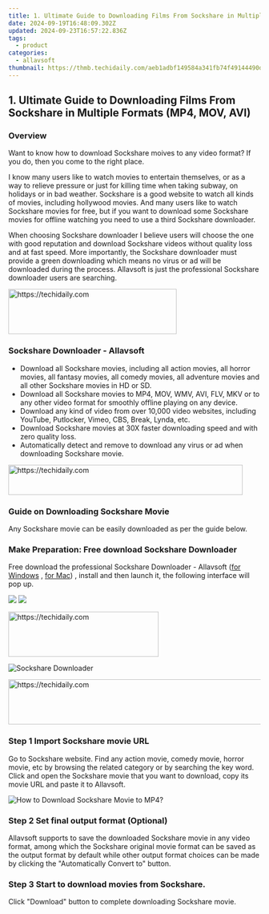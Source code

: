 ```yaml
---
title: 1. Ultimate Guide to Downloading Films From Sockshare in Multiple Formats (MP4, MOV, AVI)
date: 2024-09-19T16:48:09.302Z
updated: 2024-09-23T16:57:22.836Z
tags:
  - product
categories:
  - allavsoft
thumbnail: https://thmb.techidaily.com/aeb1adbf149584a341fb74f49144490d740789721f41a9cf0edd89a122f69cd4.jpg
---
```


## 1. Ultimate Guide to Downloading Films From Sockshare in Multiple Formats (MP4, MOV, AVI)

### Overview

Want to know how to download Sockshare moives to any video format? If you do, then you come to the right place.

I know many users like to watch movies to entertain themselves, or as a way to relieve pressure or just for killing time when taking subway, on holidays or in bad weather. Sockshare is a good website to watch all kinds of movies, including hollywood movies. And many users like to watch Sockshare movies for free, but if you want to download some Sockshare movies for offline watching you need to use a third Sockshare downloader.

When choosing Sockshare downloader I believe users will choose the one with good reputation and download Sockshare videos without quality loss and at fast speed. More importantly, the Sockshare downloader must provide a green downloading which means no virus or ad will be downloaded during the process. Allavsoft is just the professional Sockshare downloader users are searching.

<!-- affiliate ads begin -->
<a href="https://aligracehair.sjv.io/c/5597632/2135358/19272" target="_top" id="2135358">
  <img src="//a.impactradius-go.com/display-ad/19272-2135358" border="0" alt="https://techidaily.com" width="336" height="90"/>
</a>
<img height="0" width="0" src="https://aligracehair.sjv.io/i/5597632/2135358/19272" style="position:absolute;visibility:hidden;" border="0" />
<!-- affiliate ads end -->

### Sockshare Downloader - Allavsoft

* Download all Sockshare movies, including all action movies, all horror movies, all fantasy movies, all comedy movies, all adventure movies and all other Sockshare movies in HD or SD.
* Download all Sockshare movies to MP4, MOV, WMV, AVI, FLV, MKV or to any other video format for smoothly offline playing on any device.
* Download any kind of video from over 10,000 video websites, including YouTube, Putlocker, Vimeo, CBS, Break, Lynda, etc.
* Download Sockshare movies at 30X faster downloading speed and with zero quality loss.
* Automatically detect and remove to download any virus or ad when downloading Sockshare movie.

<!-- affiliate ads begin -->
<a href="https://aligracehair.sjv.io/c/5597632/2135374/19272" target="_top" id="2135374">
  <img src="//a.impactradius-go.com/display-ad/19272-2135374" border="0" alt="https://techidaily.com" width="468" height="60"/>
</a>
<img height="0" width="0" src="https://aligracehair.sjv.io/i/5597632/2135374/19272" style="position:absolute;visibility:hidden;" border="0" />
<!-- affiliate ads end -->

### Guide on Downloading Sockshare Movie

Any Sockshare movie can be easily downloaded as per the guide below.

### Make Preparation: Free download Sockshare Downloader

Free download the professional Sockshare Downloader - Allavsoft ([for Windows](https://tools.techidaily.com/allavsoft/products/) , [for Mac](https://tools.techidaily.com/allavsoft/products/)) , install and then launch it, the following interface will pop up.

[![](https://www.allavsoft.com/how-to/../images/how-to/free-download-win.jpg)](https://tools.techidaily.com/allavsoft/products/) [![](https://www.allavsoft.com/how-to/../images/how-to/free-download-mac.jpg)](https://tools.techidaily.com/allavsoft/products/)

<!-- affiliate ads begin -->
<a href="https://wigfever.sjv.io/c/5597632/2005184/22899" target="_top" id="2005184">
  <img src="//a.impactradius-go.com/display-ad/22899-2005184" border="0" alt="https://techidaily.com" width="300" height="90"/>
</a>
<img height="0" width="0" src="https://wigfever.sjv.io/i/5597632/2005184/22899" style="position:absolute;visibility:hidden;" border="0" />
<!-- affiliate ads end -->

![Sockshare Downloader](https://www.allavsoft.com/how-to/../images/allavsoft/screen-shot-600.jpg)

<!-- affiliate ads begin -->
<a href="https://appsumo.8odi.net/c/5597632/2100533/7443" target="_top" id="2100533">
  <img src="//a.impactradius-go.com/display-ad/7443-2100533" border="0" alt="https://techidaily.com" width="728" height="90"/>
</a>
<img height="0" width="0" src="https://appsumo.8odi.net/i/5597632/2100533/7443" style="position:absolute;visibility:hidden;" border="0" />
<!-- affiliate ads end -->

### Step 1 Import Sockshare movie URL

Go to Sockshare website. Find any action movie, comedy movie, horror movie, etc by browsing the related category or by searching the key word. Click and open the Sockshare movie that you want to download, copy its movie URL and paste it to Allavsoft.

![How to Download Sockshare Movie to MP4?](https://www.allavsoft.com/how-to/../images/how-to/download-rtmp-video/download-rtmp-video.jpg)

### Step 2 Set final output format (Optional)

Allavsoft supports to save the downloaded Sockshare movie in any video format, among which the Sockshare original movie format can be saved as the output format by default while other output format choices can be made by clicking the "Automatically Convert to" button.

### Step 3 Start to download movies from Sockshare.

Click "Download" button to complete downloading Sockshare movie.

<ins class="adsbygoogle"
     style="display:block"
     data-ad-format="autorelaxed"
     data-ad-client="ca-pub-7571918770474297"
     data-ad-slot="1223367746"></ins>

<ins class="adsbygoogle"
     style="display:block"
     data-ad-client="ca-pub-7571918770474297"
     data-ad-slot="8358498916"
     data-ad-format="auto"
     data-full-width-responsive="true"></ins>



